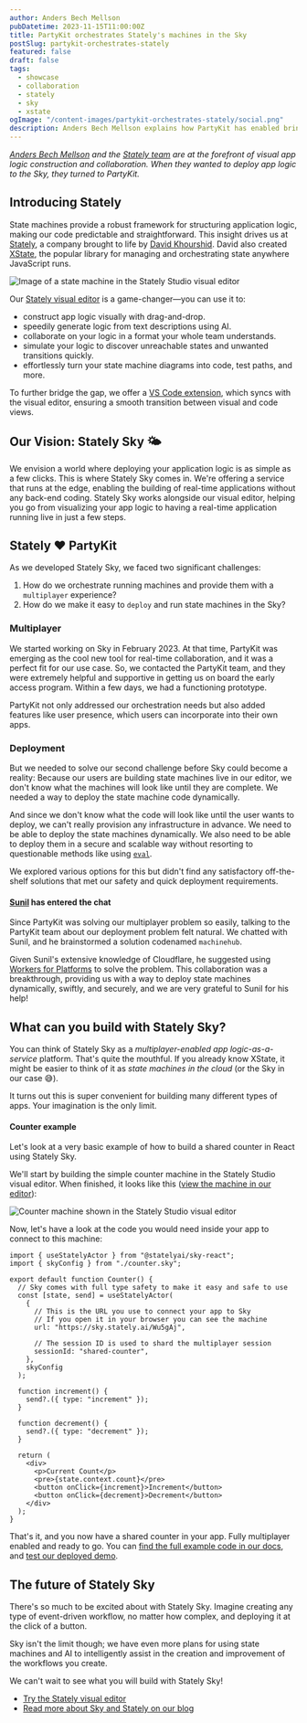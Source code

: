 ```yaml
---
author: Anders Bech Mellson
pubDatetime: 2023-11-15T11:00:00Z
title: PartyKit orchestrates Stately's machines in the Sky
postSlug: partykit-orchestrates-stately
featured: false
draft: false
tags:
  - showcase
  - collaboration
  - stately
  - sky
  - xstate
ogImage: "/content-images/partykit-orchestrates-stately/social.png"
description: Anders Bech Mellson explains how PartyKit has enabled bringing state machines to the Stately Sky 🌤️
---
```


_[Anders Bech Mellson](https://github.com/mellson) and the [Stately team](https://stately.ai) are at the forefront of visual app logic construction and collaboration. When they wanted to deploy app logic to the Sky, they turned to PartyKit._

## Introducing Stately

State machines provide a robust framework for structuring application logic, making our code predictable and straightforward. This insight drives us at [Stately](https://stately.ai), a company brought to life by [David Khourshid](https://twitter.com/DavidKPiano). David also created [XState](https://github.com/statelyai/xstate), the popular library for managing and orchestrating state anywhere JavaScript runs.

<img src="/content-images/partykit-orchestrates-stately/example-machine.png" alt="Image of a state machine in the Stately Studio visual editor" >

Our [Stately visual editor](https://state.new) is a game-changer—you can use it to:

- construct app logic visually with drag-and-drop.
- speedily generate logic from text descriptions using AI.
- collaborate on your logic in a format your whole team understands.
- simulate your logic to discover unreachable states and unwanted transitions quickly.
- effortlessly turn your state machine diagrams into code, test paths, and more.

To further bridge the gap, we offer a [VS Code extension](https://marketplace.visualstudio.com/items?itemName=statelyai.stately-vscode), which syncs with the visual editor, ensuring a smooth transition between visual and code views.

## Our Vision: Stately Sky 🌤️

We envision a world where deploying your application logic is as simple as a few clicks. This is where Stately Sky comes in. We're offering a service that runs at the edge, enabling the building of real-time applications without any back-end coding. Stately Sky works alongside our visual editor, helping you go from visualizing your app logic to having a real-time application running live in just a few steps.

## Stately ❤️ PartyKit

As we developed Stately Sky, we faced two significant challenges:

1. How do we orchestrate running machines and provide them with a `multiplayer` experience?
2. How do we make it easy to `deploy` and run state machines in the Sky?

### Multiplayer

We started working on Sky in February 2023. At that time, PartyKit was emerging as the cool new tool for real-time collaboration, and it was a perfect fit for our use case. So, we contacted the PartyKit team, and they were extremely helpful and supportive in getting us on board the early access program. Within a few days, we had a functioning prototype.

PartyKit not only addressed our orchestration needs but also added features like user presence, which users can incorporate into their own apps.

### Deployment

But we needed to solve our second challenge before Sky could become a reality: Because our users are building state machines live in our editor, we don't know what the machines will look like until they are complete. We needed a way to deploy the state machine code dynamically.

And since we don't know what the code will look like until the user wants to deploy, we can't really provision any infrastructure in advance. We need to be able to deploy the state machines dynamically. We also need to be able to deploy them in a secure and scalable way without resorting to questionable methods like using [`eval`](https://developer.mozilla.org/en-US/docs/Web/JavaScript/Reference/Global_Objects/eval).

We explored various options for this but didn't find any satisfactory off-the-shelf solutions that met our safety and quick deployment requirements.

#### [Sunil](https://twitter.com/threepointone) has entered the chat

Since PartyKit was solving our multiplayer problem so easily, talking to the PartyKit team about our deployment problem felt natural. We chatted with Sunil, and he brainstormed a solution codenamed `machinehub`.

Given Sunil's extensive knowledge of Cloudflare, he suggested using [Workers for Platforms](https://developers.cloudflare.com/cloudflare-for-platforms/workers-for-platforms/) to solve the problem. This collaboration was a breakthrough, providing us with a way to deploy state machines dynamically, swiftly, and securely, and we are very grateful to Sunil for his help!

## What can you build with Stately Sky?

You can think of Stately Sky as a _multiplayer-enabled app logic-as-a-service_ platform. That's quite the mouthful. If you already know XState, it might be easier to think of it as _state machines in the cloud_ (or the Sky in our case 😅).

It turns out this is super convenient for building many different types of apps. Your imagination is the only limit.

#### Counter example

Let's look at a very basic example of how to build a shared counter in React using Stately Sky.

We'll start by building the simple counter machine in the Stately Studio visual editor. When finished, it looks like this ([view the machine in our editor](https://sky.stately.ai/Wu5gAj)):

<img src="/content-images/partykit-orchestrates-stately/counter-machine.png" alt="Counter machine shown in the Stately Studio visual editor" >

Now, let's have a look at the code you would need inside your app to connect to this machine:

```tsx
import { useStatelyActor } from "@statelyai/sky-react";
import { skyConfig } from "./counter.sky";

export default function Counter() {
  // Sky comes with full type safety to make it easy and safe to use
  const [state, send] = useStatelyActor(
    {
      // This is the URL you use to connect your app to Sky
      // If you open it in your browser you can see the machine
      url: "https://sky.stately.ai/Wu5gAj",

      // The session ID is used to shard the multiplayer session
      sessionId: "shared-counter",
    },
    skyConfig
  );

  function increment() {
    send?.({ type: "increment" });
  }

  function decrement() {
    send?.({ type: "decrement" });
  }

  return (
    <div>
      <p>Current Count</p>
      <pre>{state.context.count}</pre>
      <button onClick={increment}>Increment</button>
      <button onClick={decrement}>Decrement</button>
    </div>
  );
}
```

That's it, and you now have a shared counter in your app. Fully multiplayer enabled and ready to go.
You can [find the full example code in our docs](https://github.com/statelyai/sky-starter-app/blob/main/src/examples/counter.tsx), and [test our deployed demo](https://sky-starter.stately.ai/?page=counter).

## The future of Stately Sky

There's so much to be excited about with Stately Sky. Imagine creating any type of event-driven workflow, no matter how complex, and deploying it at the click of a button.

Sky isn't the limit though; we have even more plans for using state machines and AI to intelligently assist in the creation and improvement of the workflows you create.

We can't wait to see what you will build with Stately Sky!

- [Try the Stately visual editor](https://state.new)
- [Read more about Sky and Stately on our blog](https://stately.ai/blog)
